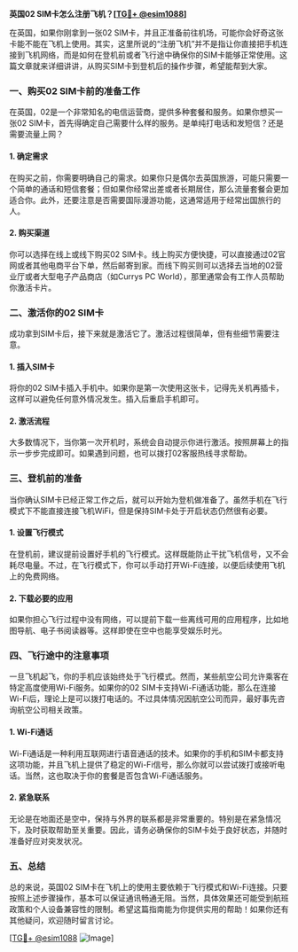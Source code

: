 **英国02 SIM卡怎么注册飞机？[[TG💪+ @esim1088](https://t.me/s/esim1088)]**

在英国，如果你刚拿到一张02 SIM卡，并且正准备前往机场，可能你会好奇这张卡能不能在飞机上使用。其实，这里所说的“注册飞机”并不是指让你直接把手机连接到飞机网络，而是如何在登机前或者飞行途中确保你的SIM卡能够正常使用。这篇文章就来详细讲讲，从购买SIM卡到登机后的操作步骤，希望能帮到大家。

### 一、购买02 SIM卡前的准备工作

在英国，02是一个非常知名的电信运营商，提供多种套餐和服务。如果你想买一张02 SIM卡，首先得确定自己需要什么样的服务。是单纯打电话和发短信？还是需要流量上网？

#### 1. 确定需求
在购买之前，你需要明确自己的需求。如果你只是偶尔去英国旅游，可能只需要一个简单的通话和短信套餐；但如果你经常出差或者长期居住，那么流量套餐会更加适合你。此外，还要注意是否需要国际漫游功能，这通常适用于经常出国旅行的人。

#### 2. 购买渠道
你可以选择在线上或线下购买02 SIM卡。线上购买方便快捷，可以直接通过02官网或者其他电商平台下单，然后邮寄到家。而线下购买则可以选择去当地的02营业厅或者大型电子产品商店（如Currys PC World），那里通常会有工作人员帮助你激活卡片。

### 二、激活你的02 SIM卡

成功拿到SIM卡后，接下来就是激活它了。激活过程很简单，但有些细节需要注意。

#### 1. 插入SIM卡
将你的02 SIM卡插入手机中。如果你是第一次使用这张卡，记得先关机再插卡，这样可以避免任何意外情况发生。插入后重启手机即可。

#### 2. 激活流程
大多数情况下，当你第一次开机时，系统会自动提示你进行激活。按照屏幕上的指示一步步完成即可。如果遇到问题，也可以拨打02客服热线寻求帮助。

### 三、登机前的准备

当你确认SIM卡已经正常工作之后，就可以开始为登机做准备了。虽然手机在飞行模式下不能直接连接飞机WiFi，但是保持SIM卡处于开启状态仍然很有必要。

#### 1. 设置飞行模式
在登机前，建议提前设置好手机的飞行模式。这样既能防止干扰飞机信号，又不会耗尽电量。不过，在飞行模式下，你可以手动打开Wi-Fi连接，以便后续使用飞机上的免费网络。

#### 2. 下载必要的应用
如果你担心飞行过程中没有网络，可以提前下载一些离线可用的应用程序，比如地图导航、电子书阅读器等。这样即使在空中也能享受娱乐时光。

### 四、飞行途中的注意事项

一旦飞机起飞，你的手机应该始终处于飞行模式。然而，某些航空公司允许乘客在特定高度使用Wi-Fi服务。如果你的02 SIM卡支持Wi-Fi通话功能，那么在连接Wi-Fi后，理论上是可以拨打电话的。不过具体情况因航空公司而异，最好事先咨询航空公司相关政策。

#### 1. Wi-Fi通话
Wi-Fi通话是一种利用互联网进行语音通话的技术。如果你的手机和SIM卡都支持这项功能，并且飞机上提供了稳定的Wi-Fi信号，那么你就可以尝试拨打或接听电话。当然，这也取决于你的套餐是否包含Wi-Fi通话服务。

#### 2. 紧急联系
无论是在地面还是空中，保持与外界的联系都是非常重要的。特别是在紧急情况下，及时获取帮助至关重要。因此，请务必确保你的SIM卡处于良好状态，并随时准备好应对突发状况。

### 五、总结

总的来说，英国02 SIM卡在飞机上的使用主要依赖于飞行模式和Wi-Fi连接。只要按照上述步骤操作，基本可以保证通讯畅通无阻。当然，具体效果还可能受到航班政策和个人设备兼容性的限制。希望这篇指南能为你提供实用的帮助！如果你还有其他疑问，欢迎随时留言讨论。

[[TG💪+ @esim1088](https://t.me/s/esim1088) ![Image](https://i.postimg.cc/4NQfJmqS/Snipaste-2025-05-13-00-14-12.png)]